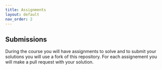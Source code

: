 ```yaml
---
title: Assignments
layout: default
nav_order: 2
---
```


## Submissions

During the course you will have assignments to solve and to submit your
solutions you will use a fork of this repository. For each assignement you will
make a pull request with your solution.

